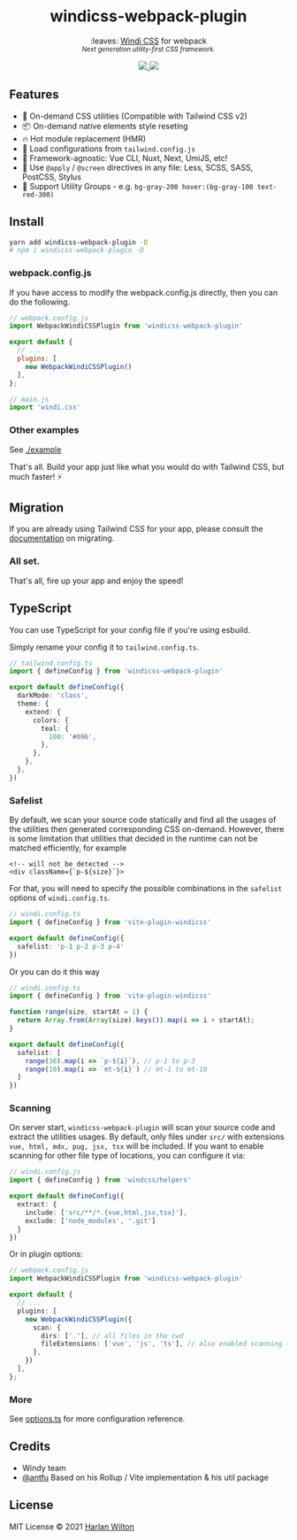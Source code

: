 <h1 align='center'>windicss-webpack-plugin</h1>

<p align='center'>:leaves: <a href="https://github.com/voorjaar/windicss">Windi CSS</a> for webpack️<br>
<sup><em>Next generation utility-first CSS framework.</em></sup>
</p>

<p align='center'>
<a href='https://www.npmjs.com/package/windicss-webpack-plugin'>
<img src='https://img.shields.io/npm/v/windicss-webpack-plugin?color=0EA5E9&label='>
<img src='https://github.com/windicss/windicss-webpack-plugin/actions/workflows/test.yml/badge.svg' >
</a>
</p>

## Features

- 🧩 On-demand CSS utilities (Compatible with Tailwind CSS v2)
- 📦 On-demand native elements style reseting
- 🔥 Hot module replacement (HMR)
- 🍃 Load configurations from `tailwind.config.js`
- 🤝 Framework-agnostic: Vue CLI, Nuxt, Next, UmiJS, etc!
- 📄 Use `@apply` / `@screen` directives in any file: Less, SCSS, SASS, PostCSS, Stylus
- 🎳 Support Utility Groups - e.g. `bg-gray-200 hover:(bg-gray-100 text-red-300)`

## Install

```bash
yarn add windicss-webpack-plugin -D 
# npm i windicss-webpack-plugin -D
```

### webpack.config.js

If you have access to modify the webpack.config.js directly, then you can do the following.

```js
// webpack.config.js
import WebpackWindiCSSPlugin from 'windicss-webpack-plugin'

export default {
  // ...
  plugins: [
    new WebpackWindiCSSPlugin()
  ],
};
```

```ts
// main.js
import 'windi.css'
```

### Other examples

See [./example](./example)

That's all. Build your app just like what you would do with Tailwind CSS, but much faster! ⚡️

## Migration

If you are already using Tailwind CSS for your app, please consult the [documentation](https://windicss.netlify.app/guide/migration.html) on migrating.

### All set.

That's all, fire up your app and enjoy the speed!

## TypeScript

You can use TypeScript for your config file if you're using esbuild.

Simply rename your config it to `tailwind.config.ts`.

```ts
// tailwind.config.ts
import { defineConfig } from 'windicss-webpack-plugin'

export default defineConfig({
  darkMode: 'class',
  theme: {
    extend: {
      colors: {
        teal: {
          100: '#096',
        },
      },
    },
  },
})
```

### Safelist

By default, we scan your source code statically and find all the usages of the utilities then generated corresponding CSS on-demand. However, there is some limitation that utilities that decided in the runtime can not be matched efficiently, for example

```tsx
<!-- will not be detected -->
<div className={`p-${size}`}>
```

For that, you will need to specify the possible combinations in the `safelist` options of `windi.config.ts`.

```ts
// windi.config.ts
import { defineConfig } from 'vite-plugin-windicss'

export default defineConfig({
  safelist: 'p-1 p-2 p-3 p-4'
})
```

Or you can do it this way

```ts
// windi.config.ts
import { defineConfig } from 'vite-plugin-windicss'

function range(size, startAt = 1) {
  return Array.from(Array(size).keys()).map(i => i + startAt);
}

export default defineConfig({
  safelist: [
    range(30).map(i => `p-${i}`), // p-1 to p-3
    range(10).map(i => `mt-${i}`) // mt-1 to mt-10
  ]
})
```

### Scanning

On server start, `windicss-webpack-plugin` will scan your source code and extract the utilities usages. By default,
only files under `src/` with extensions `vue, html, mdx, pug, jsx, tsx` will be included. If you want to enable scanning for other file type of locations, you can configure it via:

```ts
// windi.config.js
import { defineConfig } from 'windcss/helpers'

export default defineConfig({
  extract: {
    include: ['src/**/*.{vue,html,jsx,tsx}'],
    exclude: ['node_modules', '.git']
  }
})
```

Or in plugin options:

```ts
// webpack.config.js
import WebpackWindiCSSPlugin from 'windicss-webpack-plugin'

export default {
  // ...
  plugins: [
    new WebpackWindiCSSPlugin({
      scan: {
        dirs: ['.'], // all files in the cwd
        fileExtensions: ['vue', 'js', 'ts'], // also enabled scanning for js/ts
      },
    })
  ],
};
```

### More

See [options.ts](https://github.com/windicss/vite-plugin-windicss/blob/main/packages/plugin-utils/src/options.ts) for more configuration reference.


## Credits

- Windy team
- [@antfu](https://github.com/antfu) Based on his Rollup / Vite implementation & his util package


## License

MIT License © 2021 [Harlan Wilton](https://github.com/harlan-zw)

